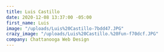 ```yaml
---
title: Luis Castillo
date: 2020-12-08 13:37:00 -05:00
first_name: Luis
image: "/uploads/Luis%20Castillo-7bdd47.JPG"
crazy_image: "/uploads/Luis%20Castillo.%20Fun-f70dcf.JPG"
company: Chattanooga Web Design
---
```


